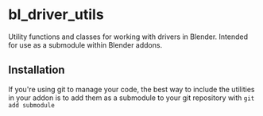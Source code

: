 # bl_driver_utils
Utility functions and classes for working with drivers in Blender. Intended for use as a submodule within Blender addons.

## Installation
If you're using git to manage your code, the best way to include the utilities in your addon is to add them as a submodule
to your git repository with `git add submodule `